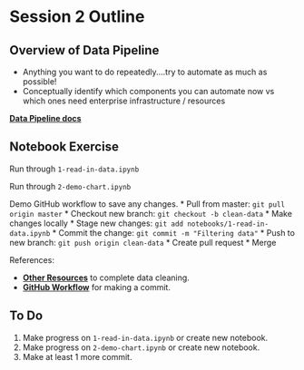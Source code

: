 # Session 2 Outline

## Overview of Data Pipeline

* Anything you want to do repeatedly....try to automate as much as possible!
* Conceptually identify which components you can automate now vs which ones need enterprise infrastructure / resources

**[Data Pipeline docs](../data_pipeline.md)**

## Notebook Exercise

Run through `1-read-in-data.ipynb`

Run through `2-demo-chart.ipynb`

Demo GitHub workflow to save any changes.
    * Pull from master: `git pull origin master`
    * Checkout new branch: `git checkout -b clean-data`
    * Make changes locally
    * Stage new changes: `git add notebooks/1-read-in-data.ipynb`
    * Commit the change: `git commit -m "Filtering data"`
    * Push to new branch: `git push origin clean-data`
    * Create pull request
    * Merge 

References:
* **[Other Resources](../other_resources.md)** to complete data cleaning.
* **[GitHub Workflow](../github_version_control.md)** for making a commit.

## To Do 
1. Make progress on `1-read-in-data.ipynb` or create new notebook.
1. Make progress on `2-demo-chart.ipynb` or create new notebook.
1. Make at least 1 more commit.